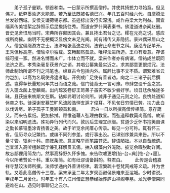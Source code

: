 <!-- { "loadSidebar": true } -->
　　弟子孤子曼颖。顿首和南。一日蒙示所撰高僧传。并使其掎摭力寻始竟。但见伟才。纸弊墨渝迄未能罢。若乃至法既被名德已兴。年几五百时经六代。自摩腾法兰发轸西域。安侯支谶荷锡东都。虽迹标出没行实深浅。咸作舟梁大为利益。固宜缁素传美铅椠定辞照示后昆揄扬往秀。而道安罗什间表秦书。佛澄道进杂闻赵删。晋史见舍恨局当时。宋典所存颇因其会。兼且搀出君台之记。糅在元亮之说。感应或所商搉。幽明不无梗概泛显傍文未足光阐。间有诸传又非隐括。景兴偶采居山之人。僧宝偏缀游方之士。法济唯张高逸之例。法安止命志节之科。康泓专纪单开。王秀但称高座。僧瑜卓尔独载。玄畅超然孤录。唯释法进所造。王巾有着意。存该综可擅一家。然进名博而未广。巾体立而不就。梁来作者亦有病诸。僧祐成兰既同法济之责。孝秀染毫复获景兴之诮。其唱公纂集最实近之。求其鄙意更恨烦冗。法师此制始所谓不刊之鸿笔也。绵亘古今包括内外。属辞比事不文不质。谓繁难省云约岂加。以高为名既使弗逮者耻。开例成广足使有善者劝。向之二三诸子前后撰述。岂得挈长量短同年共日而语之哉。信门徒竟无一言可豫。市肆空设千金之赏。方入簉龙函上登麟阁。出内琼笈卷舒王笥弟子虽实不敏少尝好学。顷日尪余触途多昧。且获披来帙斯文在斯。钻仰弗暇讨论何所。诚非子通见元则之论。良愧处道知休奕之书。徒深谢安慕竺旷风流殷浩惮支遁才俊耳。不见旬日穷情已劳。扶力此白以伐诉尽。弟子孤子王曼颖顿首和南。
　　君白一日以所撰高僧传相简。意存箴艾。而来告累纸。更加拂拭。顾惟道藉人弘理由教显。而弘道释教莫尚高僧。故渐染以来昭明遗法。殊功异行列代而兴。敦厉后生理宜综缀。贫道少乏怀书抱筴自课之勤长慕铅墨涂青扬善之美。故于听览余闲厝心传录。每见一分可称。辄有怀三省。但历寻众记繁约。或编不同列参差。或行事出没。已详别序兼具来告。所以不量寸管。辄树十科。商搉条流。意言略举而笔路苍茫。辞语陋拙。本以自备疏遗。岂宜滥入高听檀越既学兼孔释解贯玄儒。抽入缀藻内外淹劭。披览余暇脱助详阅。故忘鄙俚用简龙门。然事高辞野久怀多愧。来告吹嘘更增[怡-台+典][怡-台+墨]。今以所著赞论十科。重以相简。如有纰谬请备斟酌。释君白。
　　此传是会稽嘉祥寺慧皎法师所撰。法师学通内外善讲经律。着涅槃疏十卷梵网戒等义疏。并为世轨。又着此高僧传十三卷。梁末承圣二年太岁癸酉避侯景难来至湓城。少时讲说。甲戌年二月舍化。时年五十有八江州僧正慧恭经始葬庐山禅阁寺墓。龙光寺僧果同避难在山。遇见时事聊记之云尔。
